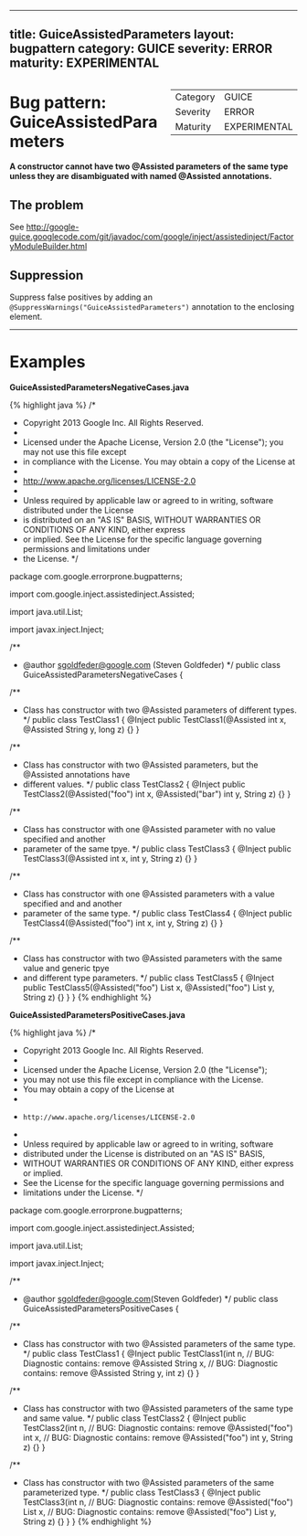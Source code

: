 <!--
*** AUTO-GENERATED, DO NOT MODIFY ***
To make changes, edit the @BugPattern annotation or the explanation in docs/bugpattern.
-->

---
title: GuiceAssistedParameters
layout: bugpattern
category: GUICE
severity: ERROR
maturity: EXPERIMENTAL
---

<div style="float:right;"><table id="metadata">
<tr><td>Category</td><td>GUICE</td></tr>
<tr><td>Severity</td><td>ERROR</td></tr>
<tr><td>Maturity</td><td>EXPERIMENTAL</td></tr>
</table></div>

# Bug pattern: GuiceAssistedParameters
__A constructor cannot have two @Assisted parameters of the same type unless they are disambiguated with named @Assisted annotations.__

## The problem
See http://google-guice.googlecode.com/git/javadoc/com/google/inject/assistedinject/FactoryModuleBuilder.html

## Suppression
Suppress false positives by adding an `@SuppressWarnings("GuiceAssistedParameters")` annotation to the enclosing element.

----------

# Examples
__GuiceAssistedParametersNegativeCases.java__

{% highlight java %}
/*
 * Copyright 2013 Google Inc. All Rights Reserved.
 *
 * Licensed under the Apache License, Version 2.0 (the "License"); you may not use this file except
 * in compliance with the License. You may obtain a copy of the License at
 *
 * http://www.apache.org/licenses/LICENSE-2.0
 *
 * Unless required by applicable law or agreed to in writing, software distributed under the License
 * is distributed on an "AS IS" BASIS, WITHOUT WARRANTIES OR CONDITIONS OF ANY KIND, either express
 * or implied. See the License for the specific language governing permissions and limitations under
 * the License.
 */

package com.google.errorprone.bugpatterns;

import com.google.inject.assistedinject.Assisted;

import java.util.List;

import javax.inject.Inject;

/**
 * @author sgoldfeder@google.com (Steven Goldfeder)
 */
public class GuiceAssistedParametersNegativeCases {

  /**
   * Class has constructor with two @Assisted parameters of different types.
   */
  public class TestClass1 {
    @Inject
    public TestClass1(@Assisted int x, @Assisted String y, long z) {}
  }

  /**
   * Class has constructor with two @Assisted parameters, but the @Assisted annotations have
   * different values.
   */
  public class TestClass2 {
    @Inject
    public TestClass2(@Assisted("foo") int x, @Assisted("bar") int y, String z) {}
  }

  /**
   * Class has constructor with one @Assisted parameter with no value specified and another
   * parameter of the same tpye.
   */
  public class TestClass3 {
    @Inject
    public TestClass3(@Assisted int x, int y, String z) {}
  }

  /**
   * Class has constructor with one @Assisted parameters with a value specified and and another
   * parameter of the same type.
   */
  public class TestClass4 {
    @Inject
    public TestClass4(@Assisted("foo") int x, int y, String z) {}
  }

  /**
   * Class has constructor with two @Assisted parameters with the same value and generic tpye
   * and different type parameters.
   */
  public class TestClass5 {
    @Inject
    public TestClass5(@Assisted("foo") List<String> x, @Assisted("foo") List<Integer> y, String z) {}
  }
}
{% endhighlight %}

__GuiceAssistedParametersPositiveCases.java__

{% highlight java %}
/*
 * Copyright 2013 Google Inc. All Rights Reserved.
 *
 * Licensed under the Apache License, Version 2.0 (the "License");
 * you may not use this file except in compliance with the License.
 * You may obtain a copy of the License at
 *
 *     http://www.apache.org/licenses/LICENSE-2.0
 *
 * Unless required by applicable law or agreed to in writing, software
 * distributed under the License is distributed on an "AS IS" BASIS,
 * WITHOUT WARRANTIES OR CONDITIONS OF ANY KIND, either express or implied.
 * See the License for the specific language governing permissions and
 * limitations under the License.
 */

package com.google.errorprone.bugpatterns;

import com.google.inject.assistedinject.Assisted;

import java.util.List;

import javax.inject.Inject;

/**
 * @author sgoldfeder@google.com(Steven Goldfeder)
 */
public class GuiceAssistedParametersPositiveCases {

  /**
   * Class has constructor with two @Assisted parameters of the same type.
   */
  public class TestClass1 {
    @Inject
    public TestClass1(int n,
                      // BUG: Diagnostic contains: remove
                      @Assisted
                      String x,
                      // BUG: Diagnostic contains: remove
                      @Assisted 
                      String y, int z) {}
  }

  /**
   * Class has constructor with two @Assisted parameters of the same type and same value.
   */
  public class TestClass2 {
    @Inject
    public TestClass2(int n,
                      // BUG: Diagnostic contains: remove
                      @Assisted("foo") 
                      int x,
                      // BUG: Diagnostic contains: remove
                      @Assisted("foo") 
                      int y, String z) {}
  }

  /**
   * Class has constructor with two @Assisted parameters of the same parameterized type.
   */
  public class TestClass3 {
    @Inject
    public TestClass3(int n,
                      // BUG: Diagnostic contains: remove
                      @Assisted("foo")
                      List<String> x,
                      // BUG: Diagnostic contains: remove
                      @Assisted("foo")
                      List<String> y, String z) {}
  }
}
{% endhighlight %}

